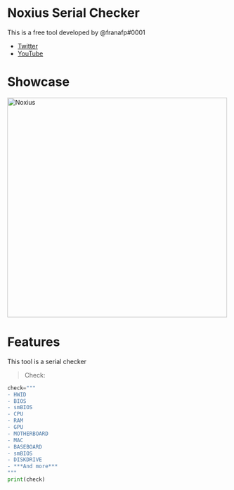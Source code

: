 # Noxius Serial Checker
This is a free tool developed by @franafp#0001

- [Twitter](https://twitter.com/fran_afp_)
- [YouTube](https://wwe.youtube.com/fran_afp_)
# Showcase

<img src="https://cdn.discordapp.com/attachments/1030804035407712317/1035841265264238612/unknown.png" width="500px" alt="Noxius" />

# Features
This tool is a serial checker
> Check:
```python
check="""
- HWID
- BIOS
- smBIOS
- CPU
- RAM
- GPU
- MOTHERBOARD
- MAC
- BASEBOARD
- smBIOS
- DISKDRIVE
- ***And more***
"""
print(check)
```




